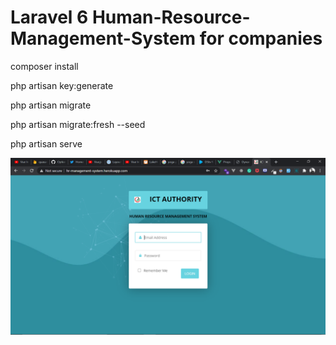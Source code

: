 
# Laravel 6 Human-Resource-Management-System for companies

 composer install

 php artisan key:generate

 php artisan migrate
 
 php artisan migrate:fresh --seed
 
 php artisan serve

![](public/assets/image.png)
